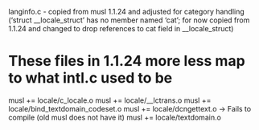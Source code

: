 langinfo.c - copied from musl 1.1.24 and adjusted for category handling (‘struct __locale_struct’ has no member named ‘cat’; for now copied from 1.1.24 and changed to drop references to cat field in __locale_struct)
# These files in 1.1.24 more less map to what intl.c used to be
musl += locale/c_locale.o
musl += locale/__lctrans.o
musl += locale/bind_textdomain_codeset.o
musl += locale/dcngettext.o -> Fails to compile (old musl does not have it)
musl += locale/textdomain.o
